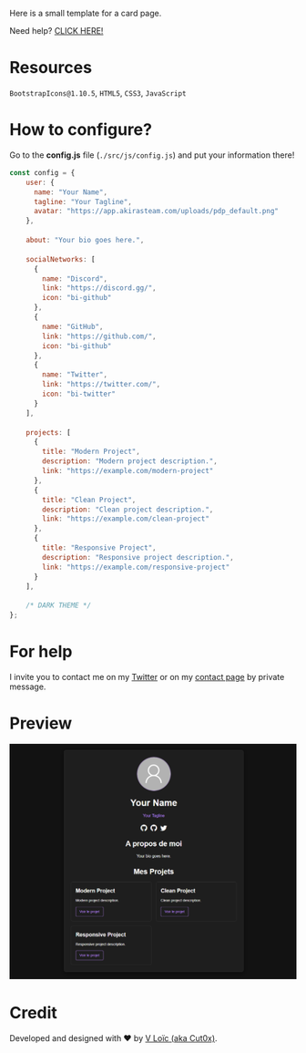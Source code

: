Here is a small template for a card page.

Need help? <a href="https://github.com/Cut0x/card-page-web#for-help">CLICK HERE!</a>

# Resources
`BootstrapIcons@1.10.5`, `HTML5`, `CSS3`, `JavaScript`

# How to configure?
Go to the **config.js** file (`./src/js/config.js`) and put your information there!
```js
const config = {
    user: {
      name: "Your Name",
      tagline: "Your Tagline",
      avatar: "https://app.akirasteam.com/uploads/pdp_default.png"
    },
    
    about: "Your bio goes here.",
    
    socialNetworks: [
      {
        name: "Discord",
        link: "https://discord.gg/",
        icon: "bi-github"
      },
      {
        name: "GitHub",
        link: "https://github.com/",
        icon: "bi-github"
      },
      {
        name: "Twitter",
        link: "https://twitter.com/",
        icon: "bi-twitter"
      }
    ],
    
    projects: [
      {
        title: "Modern Project",
        description: "Modern project description.",
        link: "https://example.com/modern-project"
      },
      {
        title: "Clean Project",
        description: "Clean project description.",
        link: "https://example.com/clean-project"
      },
      {
        title: "Responsive Project",
        description: "Responsive project description.",
        link: "https://example.com/responsive-project"
      }
    ],
    
    /* DARK THEME */
};
```

# For help
I invite you to contact me on my <a href="https://twitter.com/cut0x_" target="_blank">Twitter</a> or on my <a href="https://valloic.dev/pages/contact" target="_blank">contact page</a> by private message.

# Preview
![](src/img/image.png)

# Credit
Developed and designed with ❤️ by <a href="https://valloic.dev/">V Loïc (aka Cut0x)</a>.
<br>